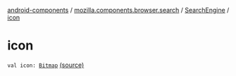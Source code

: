 [android-components](../../index.md) / [mozilla.components.browser.search](../index.md) / [SearchEngine](index.md) / [icon](./icon.md)

# icon

`val icon: `[`Bitmap`](https://developer.android.com/reference/android/graphics/Bitmap.html) [(source)](https://github.com/mozilla-mobile/android-components/blob/master/components/browser/search/src/main/java/mozilla/components/browser/search/SearchEngine.kt#L18)